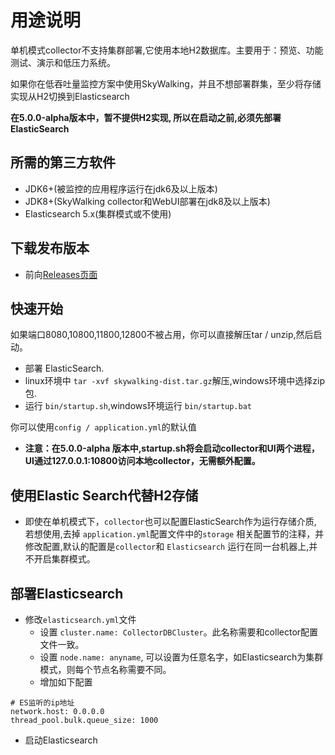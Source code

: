 # 用途说明
单机模式collector不支持集群部署,它使用本地H2数据库。主要用于：预览、功能测试、演示和低压力系统。

如果你在低吞吐量监控方案中使用SkyWalking，并且不想部署群集，至少将存储实现从H2切换到Elasticsearch

**在5.0.0-alpha版本中，暂不提供H2实现, 所以在启动之前,必须先部署ElasticSearch**

## 所需的第三方软件
- JDK6+(被监控的应用程序运行在jdk6及以上版本)
- JDK8+(SkyWalking collector和WebUI部署在jdk8及以上版本)
- Elasticsearch 5.x(集群模式或不使用)

## 下载发布版本
- 前向[Releases页面](http://skywalking.apache.org/downloads/)

## 快速开始
如果端口8080,10800,11800,12800不被占用，你可以直接解压tar / unzip,然后启动。

- 部署 ElasticSearch.
- linux环境中 `tar -xvf skywalking-dist.tar.gz`解压,windows环境中选择zip包.
- 运行 `bin/startup.sh`,windows环境运行 `bin/startup.bat`

你可以使用`config / application.yml`的默认值

- **注意：在5.0.0-alpha 版本中,startup.sh将会启动collector和UI两个进程，UI通过127.0.0.1:10800访问本地collector，无需额外配置。**

## 使用Elastic Search代替H2存储
- 即使在单机模式下，`collector`也可以配置ElasticSearch作为运行存储介质, 若想使用,去掉  `application.yml`配置文件中的`storage` 相关配置节的注释，并修改配置,默认的配置是`collector`和 `Elasticsearch` 运行在同一台机器上,并不开启集群模式。

## 部署Elasticsearch
- 修改`elasticsearch.yml`文件
  - 设置 `cluster.name: CollectorDBCluster`。此名称需要和collector配置文件一致。
  - 设置 `node.name: anyname`, 可以设置为任意名字，如Elasticsearch为集群模式，则每个节点名称需要不同。
  - 增加如下配置

```
# ES监听的ip地址
network.host: 0.0.0.0
thread_pool.bulk.queue_size: 1000
```

- 启动Elasticsearch